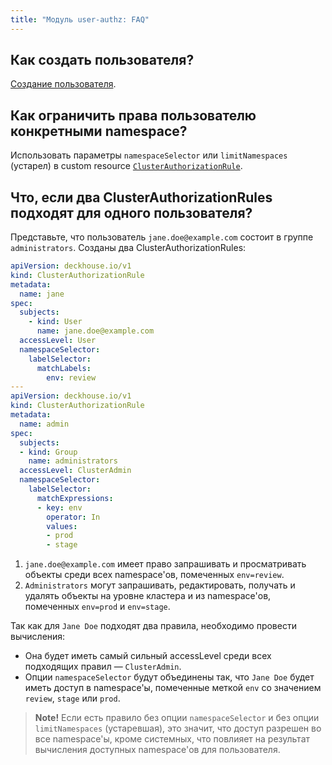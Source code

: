```yaml
---
title: "Модуль user-authz: FAQ"
---
```


## Как создать пользователя?

[Создание пользователя](usage.html#создание-пользователя).

## Как ограничить права пользователю конкретными namespace?

Использовать параметры `namespaceSelector` или `limitNamespaces` (устарел) в custom resource [`ClusterAuthorizationRule`](../../modules/140-user-authz/cr.html#clusterauthorizationrule).

## Что, если два ClusterAuthorizationRules подходят для одного пользователя?

Представьте, что пользователь `jane.doe@example.com` состоит в группе `administrators`. Созданы два ClusterAuthorizationRules:

```yaml
apiVersion: deckhouse.io/v1
kind: ClusterAuthorizationRule
metadata:
  name: jane
spec:
  subjects:
    - kind: User
      name: jane.doe@example.com
  accessLevel: User
  namespaceSelector:
    labelSelector:
      matchLabels:
        env: review
---
apiVersion: deckhouse.io/v1
kind: ClusterAuthorizationRule
metadata:
  name: admin
spec:
  subjects:
  - kind: Group
    name: administrators
  accessLevel: ClusterAdmin
  namespaceSelector:
    labelSelector:
      matchExpressions:
      - key: env
        operator: In
        values:
        - prod
        - stage
```

1. `jane.doe@example.com` имеет право запрашивать и просматривать объекты среди всех namespace'ов, помеченных `env=review`.
2. `Administrators` могут запрашивать, редактировать, получать и удалять объекты на уровне кластера и из namespace'ов, помеченных `env=prod` и `env=stage`.

Так как для `Jane Doe` подходят два правила, необходимо провести вычисления:
* Она будет иметь самый сильный accessLevel среди всех подходящих правил — `ClusterAdmin`.
* Опции `namespaceSelector` будут объединены так, что `Jane Doe` будет иметь доступ в namespace'ы, помеченные меткой `env` со значением `review`, `stage` или `prod`.

> **Note!** Если есть правило без опции `namespaceSelector` и без опции `limitNamespaces` (устаревшая), это значит, что доступ разрешен во все namespace'ы, кроме системных, что повлияет на результат вычисления доступных namespace'ов для пользователя.
